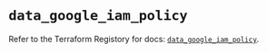 # `data_google_iam_policy`

Refer to the Terraform Registory for docs: [`data_google_iam_policy`](https://www.terraform.io/docs/providers/google-beta/d/google_iam_policy).
